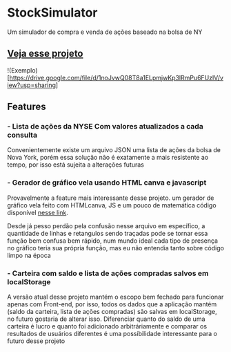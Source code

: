 # StockSimulator

Um simulador de compra e venda de ações baseado na bolsa de NY

## [Veja esse projeto](https://famous-tapioca-e544c4.netlify.app)
!(Exemplo)[https://drive.google.com/file/d/1noJvwQ08T8a1ELpmjwKp3lRmPu6FUzlV/view?usp=sharing]


## Features

### - Lista de ações da NYSE Com valores atualizados a cada consulta

Convenientemente existe um arquivo JSON uma lista de ações da bolsa de Nova York, porém essa solução não é exatamente a mais resistente ao tempo, por isso está sujeita a alterações futuras


### - Gerador de gráfico vela usando HTML canva e javascript

Provavelmente a feature mais interessante desse projeto. um gerador de gráfico vela feito com HTMLcanva, JS e um pouco de matemática código disponível [nesse link](https://github.com/B3ella/StockSimulator/blob/main/visual/displayGraph.js).

Desde já pesso perdão pela confusão nesse arquivo em específico, a quantidade de linhas e retangulos sendo traçadas pode se tornar essa função bem confusa bem rápido, 
num mundo ideal cada tipo de presença no gráfico teria sua própria função, mas eu não entendia tanto sobre código limpo na época


### - Carteira com saldo e lista de ações compradas salvos em localStorage

A versão atual desse projeto mantém o escopo bem fechado para funcionar apenas com Front-end, por isso, todos os dados que a aplicação mantém 
(saldo da carteira, lista de ações compradas) são salvas em localStorage, no futuro gostaria de alterar isso. Diferenciar quanto do saldo de uma 
carteira é lucro e quanto foi adicionado arbitráriamente e comparar os resultados de usuários diferentes é uma possíbilidade interessante para o futuro desse projeto
